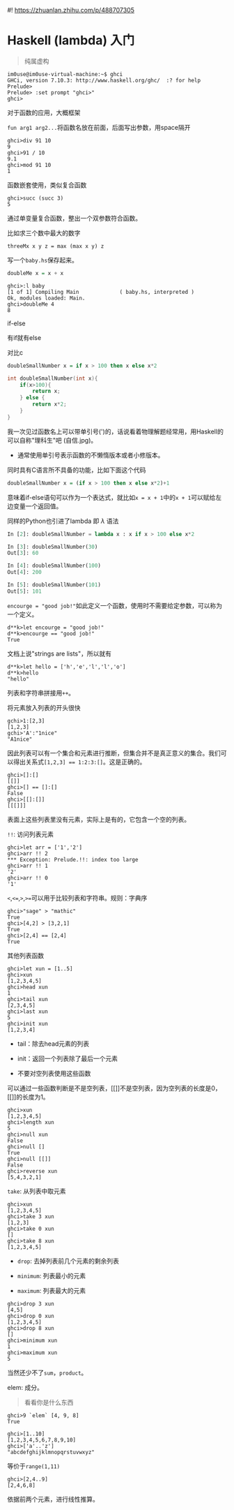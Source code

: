 #! https://zhuanlan.zhihu.com/p/488707305
# Haskell (lambda) 入门


> 纯属虚构

```console
im0use@im0use-virtual-machine:~$ ghci
GHCi, version 7.10.3: http://www.haskell.org/ghc/  :? for help
Prelude>
Prelude> :set prompt "ghci>"
ghci>
```

对于函数的应用，大概框架

`fun arg1 arg2...`将函数名放在前面，后面写出参数，用space隔开

```console
ghci>div 91 10
9
ghci>91 / 10
9.1
ghci>mod 91 10
1
```

函数嵌套使用，类似复合函数

```console
ghci>succ (succ 3)
5
```

通过单变量复合函数，整出一个双参数符合函数。

比如求三个数中最大的数字

```
threeMx x y z = max (max x y) z
```

写一个`baby.hs`保存起来。

```Haskell
doubleMe x = x + x
```

```console
ghci>:l baby
[1 of 1] Compiling Main             ( baby.hs, interpreted )
Ok, modules loaded: Main.
ghci>doubleMe 4
8
```

if-else

有if就有else

对比c

```Haskell
doubleSmallNumber x = if x > 100 then x else x*2
```

```c
int doubleSmallNumber(int x){
    if(x>100){
        return x;
    } else {
        return x*2;
    }
}
```

我一次见过函数名上可以带单引号(')的，话说看着物理解题经常用，用Haskell的可以自称"理科生"吧 (自信.jpg)。

- 通常使用单引号表示函数的不懒惰版本或者小修版本。

同时具有C语言所不具备的功能，比如下面这个代码

```Haskell
doubleSmallNumber x = (if x > 100 then x else x*2)+1
```

意味着if-else语句可以作为一个表达式，就比如`x = x + 1`中的`x + 1`可以赋给左边变量一个返回值。

同样的Python也引进了lambda 即 $\lambda$ 语法

```python
In [2]: doubleSmallNumber = lambda x : x if x > 100 else x*2

In [3]: doubleSmallNumber(30)
Out[3]: 60

In [4]: doubleSmallNumber(100)
Out[4]: 200

In [5]: doubleSmallNumber(101)
Out[5]: 101
```

`encourge = "good job!"`如此定义一个函数，使用时不需要给定参数，可以称为一个定义。

```console
d**k>let encourge = "good job!"
d**k>encourge == "good job!"
True
```

文档上说"strings are lists"，所以就有

```console
d**k>let hello = ['h','e','l','l','o']
d**k>hello
"hello"
```

列表和字符串拼接用`++`。

将元素放入列表的开头很快

```console
gchi>1:[2,3]
[1,2,3]
gchi>'A':"1nice"
"A1nice"
```

因此列表可以有一个集合和元素进行推断，但集合并不是真正意义的集合。我们可以得出关系式`[1,2,3] == 1:2:3:[]`。这是正确的。

```console
ghci>[]:[]
[[]]
ghci>[] == []:[]
False
ghci>[[]:[]]
[[[]]]
```

表面上这些列表里没有元素，实际上是有的，它包含一个空的列表。

`!!`: 访问列表元素

```console
ghci>let arr = ['1','2']
ghci>arr !! 2
*** Exception: Prelude.!!: index too large
ghci>arr !! 1
'2'
ghci>arr !! 0
'1'
```

`<`,`<=`,`>`,`>=`可以用于比较列表和字符串。规则：字典序

```console
ghci>"sage" > "mathic"
True
ghci>[4,2] > [3,2,1]
True
ghci>[2,4] == [2,4]
True
```

其他列表函数

```console
ghci>let xun = [1..5]
ghci>xun
[1,2,3,4,5]
ghci>head xun
1
ghci>tail xun
[2,3,4,5]
ghci>last xun
5
ghci>init xun
[1,2,3,4]
```

- tail：除去head元素的列表

- init：返回一个列表除了最后一个元素

- 不要对空列表使用这些函数

可以通过一些函数判断是不是空列表，[[]]不是空列表，因为空列表的长度是0，[[]]的长度为1。

```console
ghci>xun
[1,2,3,4,5]
ghci>length xun
5
ghci>null xun
False
ghci>null []
True
ghci>null [[]]
False
ghci>reverse xun
[5,4,3,2,1]
```

`take`: 从列表中取元素

```console
ghci>xun
[1,2,3,4,5]
ghci>take 3 xun
[1,2,3]
ghci>take 0 xun
[]
ghci>take 8 xun
[1,2,3,4,5]
```

- `drop`: 去掉列表前几个元素的剩余列表

- `minimum`: 列表最小的元素

- `maximum`: 列表最大的元素

```
ghci>drop 3 xun
[4,5]
ghci>drop 0 xun
[1,2,3,4,5]
ghci>drop 8 xun
[]
ghci>minimum xun
1
ghci>maximum xun
5
```

当然还少不了`sum`，`product`。

elem: 成分。

> 看看你是什么东西

```console
ghci>9 `elem` [4, 9, 8]
True
```

```console
ghci>[1..10]
[1,2,3,4,5,6,7,8,9,10]
ghci>['a'..'z']
"abcdefghijklmnopqrstuvwxyz"
```

等价于`range(1,11)`

```console
ghci>[2,4..9]
[2,4,6,8]
```

依据前两个元素，进行线性推算。

